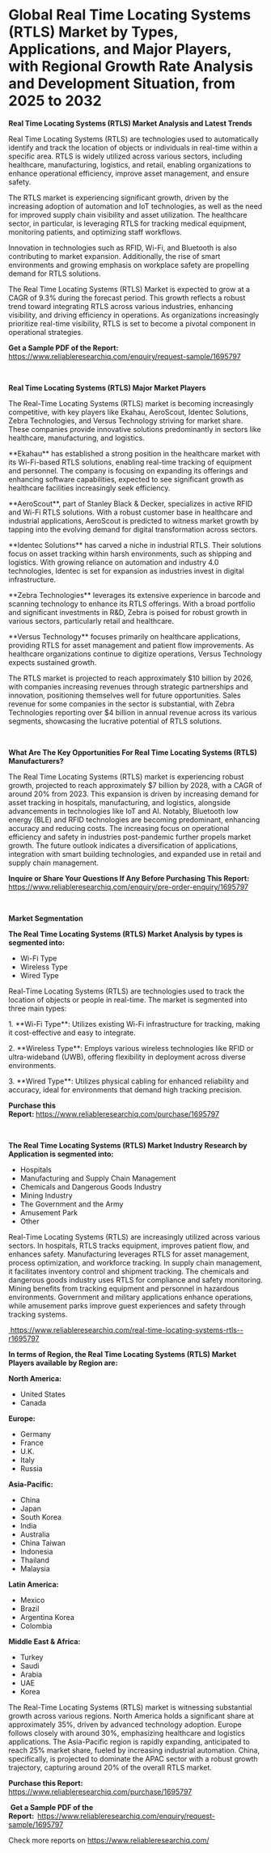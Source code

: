<p><h1>Global Real Time Locating Systems (RTLS) Market by Types, Applications, and Major Players, with Regional Growth Rate Analysis and Development Situation, from 2025 to 2032</h1></p><p><strong>Real Time Locating Systems (RTLS) Market Analysis and Latest Trends</strong></p>
<p><p>Real Time Locating Systems (RTLS) are technologies used to automatically identify and track the location of objects or individuals in real-time within a specific area. RTLS is widely utilized across various sectors, including healthcare, manufacturing, logistics, and retail, enabling organizations to enhance operational efficiency, improve asset management, and ensure safety.</p><p>The RTLS market is experiencing significant growth, driven by the increasing adoption of automation and IoT technologies, as well as the need for improved supply chain visibility and asset utilization. The healthcare sector, in particular, is leveraging RTLS for tracking medical equipment, monitoring patients, and optimizing staff workflows.</p><p>Innovation in technologies such as RFID, Wi-Fi, and Bluetooth is also contributing to market expansion. Additionally, the rise of smart environments and growing emphasis on workplace safety are propelling demand for RTLS solutions.</p><p>The Real Time Locating Systems (RTLS) Market is expected to grow at a CAGR of 9.3% during the forecast period. This growth reflects a robust trend toward integrating RTLS across various industries, enhancing visibility, and driving efficiency in operations. As organizations increasingly prioritize real-time visibility, RTLS is set to become a pivotal component in operational strategies.</p></p>
<p><strong>Get a Sample PDF of the Report:&nbsp;</strong> <a href="https://www.reliableresearchiq.com/enquiry/request-sample/1695797?utm_campaign=99&utm_medium=2&utm_source=Github&utm_content=ia&utm_term=08012025&utm_id=real-time-locating-systems-rtls">https://www.reliableresearchiq.com/enquiry/request-sample/1695797</a></p>
<p>&nbsp;</p>
<p><strong>Real Time Locating Systems (RTLS) Major Market Players</strong></p>
<p><p>The Real-Time Locating Systems (RTLS) market is becoming increasingly competitive, with key players like Ekahau, AeroScout, Identec Solutions, Zebra Technologies, and Versus Technology striving for market share. These companies provide innovative solutions predominantly in sectors like healthcare, manufacturing, and logistics.</p><p>**Ekahau** has established a strong position in the healthcare market with its Wi-Fi-based RTLS solutions, enabling real-time tracking of equipment and personnel. The company is focusing on expanding its offerings and enhancing software capabilities, expected to see significant growth as healthcare facilities increasingly seek efficiency.</p><p>**AeroScout**, part of Stanley Black & Decker, specializes in active RFID and Wi-Fi RTLS solutions. With a robust customer base in healthcare and industrial applications, AeroScout is predicted to witness market growth by tapping into the evolving demand for digital transformation across sectors. </p><p>**Identec Solutions** has carved a niche in industrial RTLS. Their solutions focus on asset tracking within harsh environments, such as shipping and logistics. With growing reliance on automation and industry 4.0 technologies, Identec is set for expansion as industries invest in digital infrastructure.</p><p>**Zebra Technologies** leverages its extensive experience in barcode and scanning technology to enhance its RTLS offerings. With a broad portfolio and significant investments in R&D, Zebra is poised for robust growth in various sectors, particularly retail and healthcare.</p><p>**Versus Technology** focuses primarily on healthcare applications, providing RTLS for asset management and patient flow improvements. As healthcare organizations continue to digitize operations, Versus Technology expects sustained growth.</p><p>The RTLS market is projected to reach approximately $10 billion by 2026, with companies increasing revenues through strategic partnerships and innovation, positioning themselves well for future opportunities. Sales revenue for some companies in the sector is substantial, with Zebra Technologies reporting over $4 billion in annual revenue across its various segments, showcasing the lucrative potential of RTLS solutions.</p></p>
<p>&nbsp;</p>
<p><strong>What Are The Key Opportunities For Real Time Locating Systems (RTLS) Manufacturers?</strong></p>
<p><p>The Real Time Locating Systems (RTLS) market is experiencing robust growth, projected to reach approximately $7 billion by 2028, with a CAGR of around 20% from 2023. This expansion is driven by increasing demand for asset tracking in hospitals, manufacturing, and logistics, alongside advancements in technologies like IoT and AI. Notably, Bluetooth low energy (BLE) and RFID technologies are becoming predominant, enhancing accuracy and reducing costs. The increasing focus on operational efficiency and safety in industries post-pandemic further propels market growth. The future outlook indicates a diversification of applications, integration with smart building technologies, and expanded use in retail and supply chain management.</p></p>
<p><strong>Inquire or Share Your Questions If Any Before Purchasing This Report:</strong> <a href="https://www.reliableresearchiq.com/enquiry/pre-order-enquiry/1695797?utm_campaign=99&utm_medium=2&utm_source=Github&utm_content=ia&utm_term=08012025&utm_id=real-time-locating-systems-rtls">https://www.reliableresearchiq.com/enquiry/pre-order-enquiry/1695797</a></p>
<p>&nbsp;</p>
<p><strong>Market Segmentation</strong></p>
<p><strong>The Real Time Locating Systems (RTLS) Market Analysis by types is segmented into:</strong></p>
<p><ul><li>Wi-Fi Type</li><li>Wireless Type</li><li>Wired Type</li></ul></p>
<p><p>Real-Time Locating Systems (RTLS) are technologies used to track the location of objects or people in real-time. The market is segmented into three main types: </p><p>1. **Wi-Fi Type**: Utilizes existing Wi-Fi infrastructure for tracking, making it cost-effective and easy to integrate.</p><p>   </p><p>2. **Wireless Type**: Employs various wireless technologies like RFID or ultra-wideband (UWB), offering flexibility in deployment across diverse environments.</p><p>   </p><p>3. **Wired Type**: Utilizes physical cabling for enhanced reliability and accuracy, ideal for environments that demand high tracking precision.</p></p>
<p><strong>Purchase this Report:&nbsp;</strong><a href="https://www.reliableresearchiq.com/purchase/1695797?utm_campaign=99&utm_medium=2&utm_source=Github&utm_content=ia&utm_term=08012025&utm_id=real-time-locating-systems-rtls">https://www.reliableresearchiq.com/purchase/1695797</a></p>
<p>&nbsp;</p>
<p><strong>The Real Time Locating Systems (RTLS) Market Industry Research by Application is segmented into:</strong></p>
<p><ul><li>Hospitals</li><li>Manufacturing and Supply Chain Management</li><li>Chemicals and Dangerous Goods Industry</li><li>Mining Industry</li><li>The Government and the Army</li><li>Amusement Park</li><li>Other</li></ul></p>
<p><p>Real-Time Locating Systems (RTLS) are increasingly utilized across various sectors. In hospitals, RTLS tracks equipment, improves patient flow, and enhances safety. Manufacturing leverages RTLS for asset management, process optimization, and workforce tracking. In supply chain management, it facilitates inventory control and shipment tracking. The chemicals and dangerous goods industry uses RTLS for compliance and safety monitoring. Mining benefits from tracking equipment and personnel in hazardous environments. Government and military applications enhance operations, while amusement parks improve guest experiences and safety through tracking systems.</p></p>
<p><a href="https://www.reliableresearchiq.com/real-time-locating-systems-rtls--r1695797?utm_campaign=99&utm_medium=2&utm_source=Github&utm_content=ia&utm_term=08012025&utm_id=real-time-locating-systems-rtls">&nbsp;https://www.reliableresearchiq.com/real-time-locating-systems-rtls--r1695797</a></p>
<p><strong>In terms of Region, the Real Time Locating Systems (RTLS) Market Players available by Region are:</strong></p>
<p>
    <p> <strong> North America: </strong>
        <ul>
            <li>United States</li>
            <li>Canada</li>
        </ul>
        </p> 
    <p> <strong> Europe: </strong>
        <ul>
            <li>Germany</li>
            <li>France</li>
            <li>U.K.</li>
            <li>Italy</li>
            <li>Russia</li>
        </ul>
        </p> 
    <p> <strong> Asia-Pacific: </strong>
        <ul>
            <li>China</li>
            <li>Japan</li>
            <li>South Korea</li>
            <li>India</li>
            <li>Australia</li>
            <li>China Taiwan</li>
            <li>Indonesia</li>
            <li>Thailand</li>
            <li>Malaysia</li>
        </ul>
        </p> 
    <p> <strong> Latin America: </strong>
        <ul>
            <li>Mexico</li>
            <li>Brazil</li>
            <li>Argentina Korea</li>
            <li>Colombia</li>
        </ul>
        </p> 
    <p> <strong> Middle East & Africa: </strong>
        <ul>
            <li>Turkey</li>
            <li>Saudi</li>
            <li>Arabia</li>
            <li>UAE</li>
            <li>Korea</li>
        </ul>
    </p>
    </p>
<p><p>The Real-Time Locating Systems (RTLS) market is witnessing substantial growth across various regions. North America holds a significant share at approximately 35%, driven by advanced technology adoption. Europe follows closely with around 30%, emphasizing healthcare and logistics applications. The Asia-Pacific region is rapidly expanding, anticipated to reach 25% market share, fueled by increasing industrial automation. China, specifically, is projected to dominate the APAC sector with a robust growth trajectory, capturing around 20% of the overall RTLS market.</p></p>
<p><strong>Purchase this Report: </strong><a href="https://www.reliableresearchiq.com/purchase/1695797?utm_campaign=99&utm_medium=2&utm_source=Github&utm_content=ia&utm_term=08012025&utm_id=real-time-locating-systems-rtls">https://www.reliableresearchiq.com/purchase/1695797</a></p>
<p>&nbsp;<strong>Get a Sample PDF of the Report:&nbsp;&nbsp;</strong><a href="https://www.reliableresearchiq.com/enquiry/request-sample/1695797?utm_campaign=99&utm_medium=2&utm_source=Github&utm_content=ia&utm_term=08012025&utm_id=real-time-locating-systems-rtls">https://www.reliableresearchiq.com/enquiry/request-sample/1695797</a></p>
<p><strong></strong></p>
<p>Check more reports on <a href="https://www.reliableresearchiq.com/?utm_campaign=99&utm_medium=2&utm_source=Github&utm_content=ia&utm_term=08012025&utm_id=real-time-locating-systems-rtls">https://www.reliableresearchiq.com/</a></p>